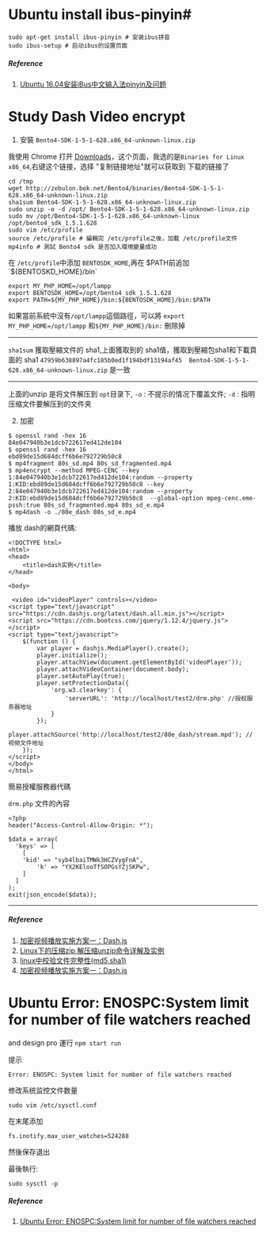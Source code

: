 # Ubuntu install ibus-pinyin#

```
sudo apt-get install ibus-pinyin # 安装ibus拼音
sudo ibus-setup # 启动ibus的设置页面
```

##### Reference #####

1. [Ubuntu 16.04安装iBus中文输入法pinyin及问题](https://blog.csdn.net/suifenghahahaha/article/details/78723733)

# Study Dash Video encrypt #

1. 安裝 `Bento4-SDK-1-5-1-628.x86_64-unknown-linux.zip`

我使用 Chrome 打开 [Downloads](https://www.bento4.com/downloads/)，这个页面，我选的是`Binaries for Linux x86_64`,右键这个链接，选择 "复制链接地址"就可以获取到 下载的链接了

```
cd /tmp
wget http://zebulon.bok.net/Bento4/binaries/Bento4-SDK-1-5-1-628.x86_64-unknown-linux.zip
sha1sum Bento4-SDK-1-5-1-628.x86_64-unknown-linux.zip 
sudo unzip -o -d /opt/ Bento4-SDK-1-5-1-628.x86_64-unknown-linux.zip
sudo mv /opt/Bento4-SDK-1-5-1-628.x86_64-unknown-linux /opt/bento4_sdk_1.5.1.628
sudo vim /etc/profile
source /etc/profile # 編輯完 /etc/profile之後，加載 /etc/profile文件
mp4info # 測試 Bento4 sdk 是否加入環境變量成功
```

在 `/etc/profile`中添加 `BENTOSDK_HOME`,再在 $PATH前追加 `${BENTOSKD_HOME}/bin`

```
export MY_PHP_HOME=/opt/lampp
export BENTOSDK_HOME=/opt/bento4_sdk_1.5.1.628
export PATH=${MY_PHP_HOME}/bin:${BENTOSDK_HOME}/bin:$PATH
```

如果當前系統中沒有`/opt/lampp`這個路徑，可以將 `export MY_PHP_HOME=/opt/lampp` 和`${MY_PHP_HOME}/bin:` 刪除掉



------

`sha1sum` 獲取壓縮文件的 sha1,上面獲取到的 sha1值，獲取到壓縮包sha1和下載頁面的 sha1 `47959b638897a4fc185b0ed1f194bdf13194af45  Bento4-SDK-1-5-1-628.x86_64-unknown-linux.zip` 是一致

------

上面的unzip 是将文件解压到 `opt`目录下,
`-o` : 不提示的情况下覆盖文件;
`-d` : 指明 压缩文件要解压到的文件夹


2. 加密

```
$ openssl rand -hex 16
84e047940b3e1dcb722617ed412de104
$ openssl rand -hex 16
ebd89de15d684dcff6b6e792729b50c8
$ mp4fragment 80s_sd.mp4 80s_sd_fragmented.mp4
$ mp4encrypt --method MPEG-CENC --key 1:84e047940b3e1dcb722617ed412de104:random --property 1:KID:ebd89de15d684dcff6b6e792729b50c8 --key 2:84e047940b3e1dcb722617ed412de104:random --property 2:KID:ebd89de15d684dcff6b6e792729b50c8  --global-option mpeg-cenc.eme-pssh:true 80s_sd_fragmented.mp4 80s_sd_e.mp4
$ mp4dash -o ./80e_dash 80s_sd_e.mp4

```

播放 dash的網頁代碼:

```
<!DOCTYPE html>
<html>
<head>
    <title>dash实例</title>
</head>

<body>
   
 <video id="videoPlayer" controls></video>
<script type="text/javascript" src="https://cdn.dashjs.org/latest/dash.all.min.js"></script>
<script src="https://cdn.bootcss.com/jquery/1.12.4/jquery.js"></script>
<script type="text/javascript">
    $(function () {
        var player = dashjs.MediaPlayer().create();
        player.initialize();
        player.attachView(document.getElementById('videoPlayer'));
        player.attachVideoContainer(document.body);
        player.setAutoPlay(true);
        player.setProtectionData({
            'org.w3.clearkey': {
                'serverURL': 'http://localhost/test2/drm.php' //授权服务器地址
            }
        });
        player.attachSource('http://localhost/test2/80e_dash/stream.mpd'); //视频文件地址
    });
</script>
</body>
</html>
```


簡易授權服務器代碼

`drm.php` 文件的內容

```
<?php
header("Access-Control-Allow-Origin: *");

$data = array(
  'keys' => [
    [
	'kid' => "syb4lbaiTMWk3HCZVygFnA",
    	'k' => "YX2KElooTfSOPGsYZjSKPw",
    ]
  ]
);
exit(json_encode($data));
```

------

##### Reference #####

1. [加密视频播放实施方案一：Dash.js](https://cloud.tencent.com/developer/news/255687)
2. [Linux下的压缩zip,解压缩unzip命令详解及实例](https://www.cnblogs.com/zdz8207/p/3765604.html)
3. [linux中校验文件完整性(md5,sha1)](https://www.cnblogs.com/magic-zero/p/6361337.html)
4. [加密视频播放实施方案一：Dash.js](http://t.cn/Ef8fw4P)


# Ubuntu Error: ENOSPC:System limit for number of file watchers reached #

and design pro 運行 `npm start run` 

提示

```
Error: ENOSPC: System limit for number of file watchers reached
```

修改系统监控文件数量

```
sudo vim /etc/sysctl.conf
```

在末尾添加

```
fs.inotify.max_user_watches=524288
```
然後保存退出

最後執行:

```
sudo sysctl -p
```

##### Reference #####
1. [Ubuntu Error: ENOSPC:System limit for number of file watchers reached](https://blog.csdn.net/weixin_43760383/article/details/84326032)

